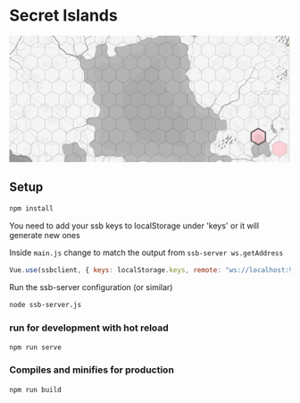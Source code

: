 # Secret Islands

![preview](https://raw.githubusercontent.com/dangerousbeans/secret-islands/master/island.png)

## Setup
```sh
npm install
```


You need to add your ssb keys to localStorage under 'keys' or it will generate new ones

Inside `main.js` change to match the output from `ssb-server ws.getAddress`

```javascript
Vue.use(ssbclient, { keys: localStorage.keys, remote: "ws://localhost:9000~shs:TXKFQehlyoSn8UJAIVP/k2BjFINC591MlBC2e2d24mA=" })
```

Run the ssb-server configuration (or similar)

```sh
node ssb-server.js
```

### run for development with hot reload
```
npm run serve
```

### Compiles and minifies for production
```
npm run build
```
